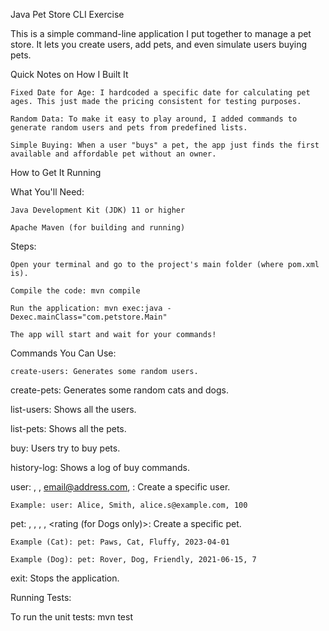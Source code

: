 Java Pet Store CLI Exercise

This is a simple command-line application I put together to manage a pet store. It lets you create users, add pets, and even simulate users buying pets.

Quick Notes on How I Built It

    Fixed Date for Age: I hardcoded a specific date for calculating pet ages. This just made the pricing consistent for testing purposes.

    Random Data: To make it easy to play around, I added commands to generate random users and pets from predefined lists.

    Simple Buying: When a user "buys" a pet, the app just finds the first available and affordable pet without an owner.

How to Get It Running 

What You'll Need:

    Java Development Kit (JDK) 11 or higher

    Apache Maven (for building and running)

Steps:

    Open your terminal and go to the project's main folder (where pom.xml is).

    Compile the code: mvn compile

    Run the application: mvn exec:java -Dexec.mainClass="com.petstore.Main"

    The app will start and wait for your commands!

Commands You Can Use:

    create-users: Generates some random users. 

create-pets: Generates some random cats and dogs. 

list-users: Shows all the users. 

list-pets: Shows all the pets. 

buy: Users try to buy pets. 

history-log: Shows a log of buy commands. 

user: <FirstName>, <LastName>, <email@address.com>, <budget>: Create a specific user. 

    Example: user: Alice, Smith, alice.s@example.com, 100

pet: <Name>, <Type>, <Description>, <YYYY-MM-DD>, <rating (for Dogs only)>: Create a specific pet. 

    Example (Cat): pet: Paws, Cat, Fluffy, 2023-04-01

    Example (Dog): pet: Rover, Dog, Friendly, 2021-06-15, 7

exit: Stops the application. 

Running Tests:

To run the unit tests: mvn test
